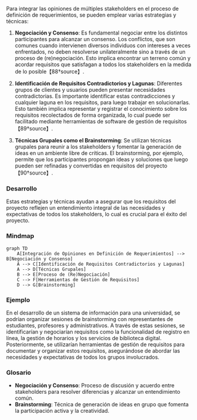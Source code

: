 Para integrar las opiniones de múltiples stakeholders en el proceso de definición de requerimientos, se pueden emplear varias estrategias y técnicas:

1. **Negociación y Consenso**: Es fundamental negociar entre los distintos participantes para alcanzar un consenso. Los conflictos, que son comunes cuando intervienen diversos individuos con intereses a veces enfrentados, no deben resolverse unilateralmente sino a través de un proceso de (re)negociación. Esto implica encontrar un terreno común y acordar requisitos que satisfagan a todos los stakeholders en la medida de lo posible【88†source】.

2. **Identificación de Requisitos Contradictorios y Lagunas**: Diferentes grupos de clientes y usuarios pueden presentar necesidades contradictorias. Es importante identificar estas contradicciones y cualquier laguna en los requisitos, para luego trabajar en solucionarlas. Esto también implica representar y registrar el conocimiento sobre los requisitos recolectados de forma organizada, lo cual puede ser facilitado mediante herramientas de software de gestión de requisitos【89†source】.

3. **Técnicas Grupales como el Brainstorming**: Se utilizan técnicas grupales para reunir a los stakeholders y fomentar la generación de ideas en un ambiente libre de críticas. El brainstorming, por ejemplo, permite que los participantes propongan ideas y soluciones que luego pueden ser refinadas y convertidas en requisitos del proyecto【90†source】.

### Desarrollo
Estas estrategias y técnicas ayudan a asegurar que los requisitos del proyecto reflejen un entendimiento integral de las necesidades y expectativas de todos los stakeholders, lo cual es crucial para el éxito del proyecto.

### Mindmap
```mermaid
graph TD
    A[Integración de Opiniones en Definición de Requerimientos] --> B[Negociación y Consenso]
    A --> C[Identificación de Requisitos Contradictorios y Lagunas]
    A --> D[Técnicas Grupales]
    B --> E[Proceso de (Re)Negociación]
    C --> F[Herramientas de Gestión de Requisitos]
    D --> G[Brainstorming]
```

### Ejemplo
En el desarrollo de un sistema de información para una universidad, se podrían organizar sesiones de brainstorming con representantes de estudiantes, profesores y administrativos. A través de estas sesiones, se identificarían y negociarían requisitos como la funcionalidad de registro en línea, la gestión de horarios y los servicios de biblioteca digital. Posteriormente, se utilizarían herramientas de gestión de requisitos para documentar y organizar estos requisitos, asegurándose de abordar las necesidades y expectativas de todos los grupos involucrados.

### Glosario
- **Negociación y Consenso**: Proceso de discusión y acuerdo entre stakeholders para resolver diferencias y alcanzar un entendimiento común.
- **Brainstorming**: Técnica de generación de ideas en grupo que fomenta la participación activa y la creatividad.